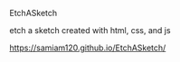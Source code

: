 EtchASketch  

etch a sketch created with html, css, and js


https://samiam120.github.io/EtchASketch/
